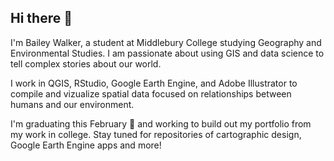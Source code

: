 ## Hi there 📍

I'm Bailey Walker, a student at Middlebury College studying Geography and Environmental Studies. 
I am passionate about using GIS and data science to tell complex stories about our world.

I work in QGIS, RStudio, Google Earth Engine, and Adobe Illustrator to compile and vizualize spatial data focused on relationships between humans and our environment.

I'm graduating this February 🎉 and working to build out my portfolio from my work in college. Stay tuned for repositories of cartographic design, Google Earth Engine apps and more!


<!--
**fbwalk/fbwalk** is a ✨ _special_ ✨ repository because its `README.md` (this file) appears on your GitHub profile.

Here are some ideas to get you started:

- 🔭 I’m currently working on ...
- 🌱 I’m currently learning ...
- 👯 I’m looking to collaborate on ...
- 🤔 I’m looking for help with ...
- 💬 Ask me about ...
- 📫 How to reach me: ...
- 😄 Pronouns: ...
- ⚡ Fun fact: ...
-->
